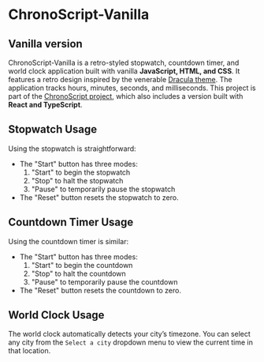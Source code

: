 # ChronoScript-Vanilla

## Vanilla version
ChronoScript-Vanilla is a retro-styled stopwatch, countdown timer, and world clock application built with vanilla **JavaScript, HTML, and CSS**. It features a retro design inspired by the venerable [Dracula theme](https://github.com/dracula/dracula-theme). The application tracks hours, minutes, seconds, and milliseconds. This project is part of the [ChronoScript project](https://github.com/dpenedo/chronoscript), which also includes a version built with **React and TypeScript**.

## Stopwatch Usage
Using the stopwatch is straightforward:
- The "Start" button has three modes:
    1. "Start" to begin the stopwatch
    2. "Stop" to halt the stopwatch
    3. "Pause" to temporarily pause the stopwatch
- The "Reset" button resets the stopwatch to zero.

## Countdown Timer Usage
Using the countdown timer is similar:
- The "Start" button has three modes:
    1. "Start" to begin the countdown
    2. "Stop" to halt the countdown
    3. "Pause" to temporarily pause the countdown
- The "Reset" button resets the countdown to zero.

## World Clock Usage
The world clock automatically detects your city’s timezone. You can select any city from the `Select a city` dropdown menu to view the current time in that location.
